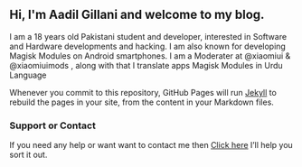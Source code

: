 ## Hi, I'm Aadil Gillani and welcome to my blog.

I am a 18 years old Pakistani student and developer, interested in Software and Hardware developments and hacking. I am also known for developing Magisk Modules on Android smartphones. I am a Moderater at @xiaomiui & @xiaomiuimods , along with that I  translate apps Magisk Modules in Urdu Language

Whenever you commit to this repository, GitHub Pages will run [Jekyll](https://jekyllrb.com/) to rebuild the pages in your site, from the content in your Markdown files.


### Support or Contact

If you need any help or want want to contact me then [Click here](https://t.me/aadilgillani) I’ll help you sort it out.
